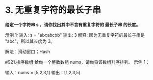 # 3. 无重复字符的最长子串

**给定一个字符串 s ，请你找出其中不含有重复字符的 最长子串 的长度。**

示例 1:
输入: s = "abcabcbb"
输出: 3 解释: 因为无重复字符的最长子串是 "abc"，所以其长度为 3。

解法：滑动窗口；Hash

#921.排序数组
给你一个整数数组 nums，请你将该数组升序排列。
示例 1：

输入：nums = [5,2,3,1]
输出：[1,2,3,5]


